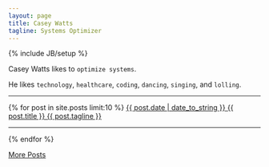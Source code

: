 ```yaml
---
layout: page
title: Casey Watts
tagline: Systems Optimizer
---
```

{% include JB/setup %}

Casey Watts likes to `optimize systems`.

He likes `technology`, `healthcare`, `coding`, `dancing`, `singing`, and `lolling`.

----
{% for post in site.posts limit:10 %}
<a href='{{ BASE_PATH }}{{ post.url }}'>
<span class='datesnip'>{{ post.date | date_to_string }}</span>
<span class='posttitle'>
{{ post.title }}
</span>
<span class='postsubtitle'>
  {{ post.tagline }}
</span>
</a>

----
{% endfor %}


<a href="archive.html" class="btn btn-large">
More Posts
</a>
